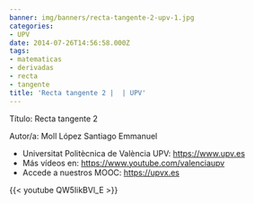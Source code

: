 ```yaml
---
banner: img/banners/recta-tangente-2-upv-1.jpg
categories:
- UPV
date: 2014-07-26T14:56:58.000Z
tags:
- matematicas
- derivadas
- recta
- tangente
title: 'Recta tangente 2 |  | UPV'
---
```


Título: Recta tangente 2

Autor/a: Moll López Santiago Emmanuel



+ Universitat Politècnica de València UPV: https://www.upv.es
+ Más vídeos en: https://www.youtube.com/valenciaupv
+ Accede a nuestros MOOC: https://upvx.es

{{< youtube QW5IikBVl_E >}}
